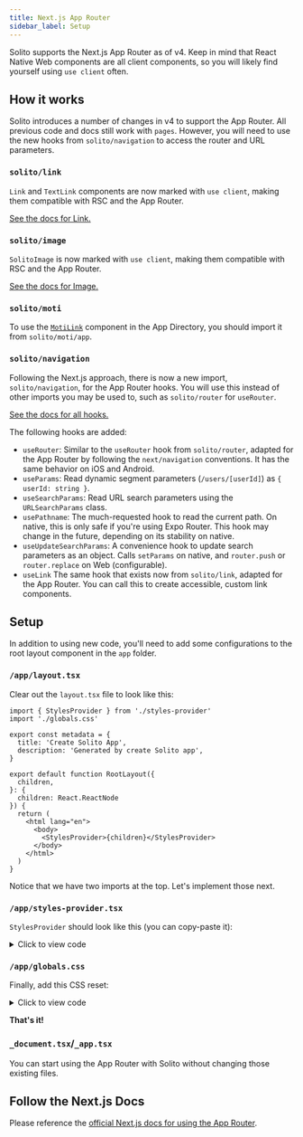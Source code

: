 ```yaml
---
title: Next.js App Router
sidebar_label: Setup
---
```


Solito supports the Next.js App Router as of v4. Keep in mind that React Native Web components are all client components, so you will likely find yourself using `use client` often.

## How it works

Solito introduces a number of changes in v4 to support the App Router. All previous code and docs still work with `pages`. However, you will need to use the new hooks from `solito/navigation` to access the router and URL parameters.

### `solito/link`

`Link` and `TextLink` components are now marked with `use client`, making them compatible with RSC and the App Router.

[See the docs for Link.](/usage/link)

### `solito/image`

`SolitoImage` is now marked with `use client`, making them compatible with RSC and the App Router.

[See the docs for Image.](/usage/image)

### `solito/moti`

To use the [`MotiLink`](/usage/moti-link) component in the App Directory, you should import it from `solito/moti/app`.

### `solito/navigation`

Following the Next.js approach, there is now a new import, `solito/navigation`, for the App Router hooks. You will use this instead of other imports you may be used to, such as `solito/router` for `useRouter`.

[See the docs for all hooks.](/app-directory/hooks)

The following hooks are added:

- `useRouter`: Similar to the `useRouter` hook from `solito/router`, adapted for the App Router by following the `next/navigation` conventions. It has the same behavior on iOS and Android.
- `useParams`: Read dynamic segment parameters (`/users/[userId]`) as `{ userId: string }`.
- `useSearchParams`: Read URL search parameters using the `URLSearchParams` class.
- `usePathname`: The much-requested hook to read the current path. On native, this is only safe if you're using Expo Router. This hook may change in the future, depending on its stability on native.
- `useUpdateSearchParams`: A convenience hook to update search parameters as an object. Calls `setParams` on native, and `router.push` or `router.replace` on Web (configurable).
- `useLink` The same hook that exists now from `solito/link`, adapted for the App Router. You can call this to create accessible, custom link components.

## Setup

In addition to using new code, you'll need to add some configurations to the root layout component in the `app` folder.

### `/app/layout.tsx`

Clear out the `layout.tsx` file to look like this:

```tsx
import { StylesProvider } from './styles-provider'
import './globals.css'

export const metadata = {
  title: 'Create Solito App',
  description: 'Generated by create Solito app',
}

export default function RootLayout({
  children,
}: {
  children: React.ReactNode
}) {
  return (
    <html lang="en">
      <body>
        <StylesProvider>{children}</StylesProvider>
      </body>
    </html>
  )
}
```

Notice that we have two imports at the top. Let's implement those next.

### `/app/styles-provider.tsx`

`StylesProvider` should look like this (you can copy-paste it):

<details>

<summary>Click to view code</summary>

```tsx
// @ts-nocheck
'use client'
import { useServerInsertedHTML } from 'next/navigation'
import { StyleSheet } from 'react-native'

export function StylesProvider({ children }: { children: React.ReactNode }) {
  useServerInsertedHTML(() => {
    const sheet = StyleSheet.getSheet()
    return (
      <style
        dangerouslySetInnerHTML={{ __html: sheet.textContent }}
        id={sheet.id}
      />
    )
  })
  return <>{children}</>
}
```

</details>

### `/app/globals.css`

Finally, add this CSS reset:

<details>

<summary>Click to view code</summary>

```css
html,
body,
#__next {
  width: 100%;
  /* To smooth any scrolling behavior */
  -webkit-overflow-scrolling: touch;
  margin: 0px;
  padding: 0px;
  /* Allows content to fill the viewport and go beyond the bottom */
  min-height: 100%;
}
#__next {
  flex-shrink: 0;
  flex-basis: auto;
  flex-direction: column;
  flex-grow: 1;
  display: flex;
  flex: 1;
}
html {
  scroll-behavior: smooth;
  /* Prevent text size change on orientation change https://gist.github.com/tfausak/2222823#file-ios-8-web-app-html-L138 */
  -webkit-text-size-adjust: 100%;
  height: 100%;
}
body {
  display: flex;
  /* Allows you to scroll below the viewport; default value is visible */
  overflow-y: auto;
  overscroll-behavior-y: none;
  text-rendering: optimizeLegibility;
  -webkit-font-smoothing: antialiased;
  -moz-osx-font-smoothing: grayscale;
  -ms-overflow-style: scrollbar;
}
```

</details>

**That's it!**

### `_document.tsx`/`_app.tsx`

You can start using the App Router with Solito without changing those existing files.

## Follow the Next.js Docs

Please reference the [official Next.js docs for using the App Router](https://nextjs.org/docs/app/building-your-application/upgrading/app-router-migration).
